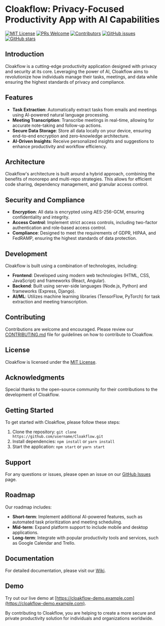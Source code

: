 # Cloakflow: Privacy-Focused Productivity App with AI Capabilities

[![MIT License](https://img.shields.io/badge/License-MIT-green.svg)](https://opensource.org/licenses/MIT)
[![PRs Welcome](https://img.shields.io/badge/PRs-welcome-brightgreen.svg?style=flat)](http://makeapullrequest.com)
[![Contributors](https://img.shields.io/github/contributors/username/Cloakflow.svg)](https://github.com/username/Cloakflow/graphs/contributors)
[![GitHub issues](https://img.shields.io/github/issues/username/Cloakflow.svg)](https://github.com/username/Cloakflow/issues)
[![GitHub stars](https://img.shields.io/github/stars/username/Cloakflow.svg)](https://github.com/username/Cloakflow/stargazers)

## Introduction

Cloakflow is a cutting-edge productivity application designed with privacy and security at its core. Leveraging the power of AI, Cloakflow aims to revolutionize how individuals manage their tasks, meetings, and data while ensuring the highest standards of privacy and compliance.

## Features

- **Task Extraction**: Automatically extract tasks from emails and meetings using AI-powered natural language processing.
- **Meeting Transcription**: Transcribe meetings in real-time, allowing for accurate note-taking and follow-up actions.
- **Secure Data Storage**: Store all data locally on your device, ensuring end-to-end encryption and zero-knowledge architecture.
- **AI-Driven Insights**: Receive personalized insights and suggestions to enhance productivity and workflow efficiency.

## Architecture

Cloakflow's architecture is built around a hybrid approach, combining the benefits of monorepo and multi-repo strategies. This allows for efficient code sharing, dependency management, and granular access control.

## Security and Compliance

- **Encryption**: All data is encrypted using AES-256-GCM, ensuring confidentiality and integrity.
- **Access Control**: Implement strict access controls, including two-factor authentication and role-based access control.
- **Compliance**: Designed to meet the requirements of GDPR, HIPAA, and FedRAMP, ensuring the highest standards of data protection.

## Development

Cloakflow is built using a combination of technologies, including:

- **Frontend**: Developed using modern web technologies (HTML, CSS, JavaScript) and frameworks (React, Angular).
- **Backend**: Built using server-side languages (Node.js, Python) and frameworks (Express, Django).
- **AI/ML**: Utilizes machine learning libraries (TensorFlow, PyTorch) for task extraction and meeting transcription.

## Contributing

Contributions are welcome and encouraged. Please review our [CONTRIBUTING.md](CONTRIBUTING.md) file for guidelines on how to contribute to Cloakflow.

## License

Cloakflow is licensed under the [MIT License](LICENSE).

## Acknowledgments

Special thanks to the open-source community for their contributions to the development of Cloakflow.

## Getting Started

To get started with Cloakflow, please follow these steps:

1. Clone the repository: `git clone https://github.com/username/Cloakflow.git`
2. Install dependencies: `npm install` or `yarn install`
3. Start the application: `npm start` or `yarn start`

## Support

For any questions or issues, please open an issue on our [GitHub Issues](https://github.com/username/Cloakflow/issues) page.

## Roadmap

Our roadmap includes:

- **Short-term**: Implement additional AI-powered features, such as automated task prioritization and meeting scheduling.
- **Mid-term**: Expand platform support to include mobile and desktop applications.
- **Long-term**: Integrate with popular productivity tools and services, such as Google Calendar and Trello.

## Documentation

For detailed documentation, please visit our [Wiki](https://github.com/username/Cloakflow/wiki).

## Demo

Try out our live demo at [https://cloakflow-demo.example.com](https://cloakflow-demo.example.com).

By contributing to Cloakflow, you are helping to create a more secure and private productivity solution for individuals and organizations worldwide.